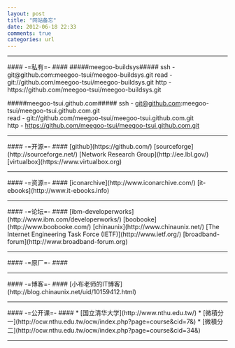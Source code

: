 ```yaml
---
layout: post
title: "网站备忘"
date: 2012-06-18 22:33
comments: true
categories: url
---
```


<!---
################################################################################
-->
<hr />
#### -=私有=- ####
#####meegoo-buildsys#####
ssh  - git@github.com:meegoo-tsui/meegoo-buildsys.git    
read - git://github.com/meegoo-tsui/meegoo-buildsys.git    
http - https://github.com/meegoo-tsui/meegoo-buildsys.git    

#####meegoo-tsui.github.com#####
ssh  - git@github.com:meegoo-tsui/meegoo-tsui.github.com.git    
read - git://github.com/meegoo-tsui/meegoo-tsui.github.com.git    
http - https://github.com/meegoo-tsui/meegoo-tsui.github.com.git    

<!---
################################################################################
-->
<hr />
#### -=开源=- ####
[github](https://github.com/)    
[sourceforge](http://sourceforge.net/)    
[Network Research Group](http://ee.lbl.gov/)     
[virtualbox](https://www.virtualbox.org)    

<!---
################################################################################
-->
<hr />
#### -=资源=- ####
[iconarchive](http://www.iconarchive.com/)    
[it-ebooks](http://www.it-ebooks.info)    

<!---
################################################################################
-->
<hr />
#### -=论坛=- ####
[ibm-developerworks](http://www.ibm.com/developerworks/)    
[boobooke](http://www.boobooke.com/)    
[chinaunix](http://www.chinaunix.net/)    
[The Internet Engineering Task Force (IETF)](http://www.ietf.org/)    
[broadband-forum](http://www.broadband-forum.org)    

<!---
################################################################################
-->
<hr />
#### -=原厂=- ####

<!---
################################################################################
-->
<hr />
#### -=博客=- ####
[小布老师的IT博客](http://blog.chinaunix.net/uid/10159412.html)    

<!---
################################################################################
-->
<hr />
#### -=公开课=- ####
*	[国立清华大学](http://www.nthu.edu.tw/)
	*	[微積分一](http://ocw.nthu.edu.tw/ocw/index.php?page=course&cid=7&)
	*	[微積分二](http://ocw.nthu.edu.tw/ocw/index.php?page=course&cid=34&)

<!---
################################################################################
-->
<hr />

